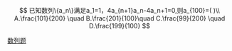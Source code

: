 $$
已知数列\{a_n\}满足a_1=1，4a_{n+1}a_n-4a_n+1=0,则a_{100}=(  )\\
A.\frac{101}{200} \quad B.\frac{201}{100}\quad C.\frac{99}{200} \quad D.\frac{199}{100}
$$

[数列题](https://wenku.baidu.com/view/6189be6459f5f61fb7360b4c2e3f5727a4e92457.html)



